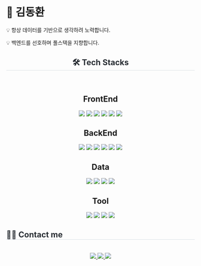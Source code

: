 <div align= "center">
<div align="left"> <h1>👋 <strong>김동환</strong></h1> <p>💡 항상 데이터를 기반으로 생각하려 노력합니다. </p> 
<p>💡 백엔드를 선호하며 풀스택을 지향합니다. </p> </div>
    <h2 style="border-bottom: 1px solid #d8dee4; color: #282d33;"> 🛠️ Tech Stacks </h2> <br> 
    <div  align= "center">
    <h2> FrontEnd </h2>
<img src="https://img.shields.io/badge/Node.js-339933?style=flat-square&logo=Node.js&logoColor=white"/>
<img src="https://img.shields.io/badge/Typescript-3178C6?style=flat-square&logo=Typescript&logoColor=white"/>
<img src="https://img.shields.io/badge/React-61DAFB?style=flat-square&logo=React&logoColor=black"/>
<img src="https://img.shields.io/badge/Vue.js-4FC08D?style=flat-square&logo=Vue.js&logoColor=white"/>
<img src="https://img.shields.io/badge/MUI-007FFF?style=flat-square&logo=MUI&logoColor=white"/>
<img src="https://img.shields.io/badge/Bootstrap-7952B3?style=flat-square&logo=BootStrap&logoColor=white"/>
          <br/>
    <h2> BackEnd </h2>
<img src="https://img.shields.io/badge/Python-3776AB?style=flat-square&logo=Python&logoColor=white"/>
<img src="https://img.shields.io/badge/django-092E20?style=flat-square&logo=django&logoColor=white"/>
<img src="https://img.shields.io/badge/PyCharm-000000?style=flat-square&logo=PyCharm&logoColor=white"/>
<img src="https://img.shields.io/badge/java-007396?style=flat-square&logo=java&logoColor=white"/>
<img src="https://img.shields.io/badge/Spring-6DB33F?style=flat-square&logo=Spring&logoColor=white"/>
<img src="https://img.shields.io/badge/Spring Boot-6DB33F?style=flat-square&logo=SpringBoot&logoColor=white"/>
            <br/>
    <h2> Data </h2>
<img src="https://img.shields.io/badge/Selenium-43B02A?style=flat-square&logo=Selenium&logoColor=white"/>
<img src="https://img.shields.io/badge/ORACLE-F80000?style=flat-square&logo=oracle&logoColor=white"/>
<img src="https://img.shields.io/badge/MongoDB-47A248?style=flat-square&logo=MongoDB&logoColor=white"/>
<img src="https://img.shields.io/badge/MySQL-4479A1?style=flat-square&logo=MySQL&logoColor=white"/>
            <br/>
    <h2> Tool </h2>
<img src="https://img.shields.io/badge/Git-F05032?style=flat-square&logo=git&logoColor=white"/>
<img src="https://img.shields.io/badge/GitHub-181717?style=flat-square&logo=GitHub&logoColor=white"/>
<img src="https://img.shields.io/badge/notion-000000?style=flat-square&logo=notion&logoColor=white"> <img src="https://img.shields.io/badge/jira-0052CC?style=flat-square&logo=Jira&logoColor=white">
          </div>
    </div>
    <div style="text-align: left;">
    <h2 style="border-bottom: 1px solid #d8dee4; color: #282d33;"> 🧑‍💻 Contact me </h2> <br>
    <div align= "center"> <a href=https://www.instagram.com/kimdonghwan_______/> <img src="https://img.shields.io/badge/Instagram-E4405F?style=flat-square&logo=Instagram&logoColor=white&link=https://www.instagram.com/kimdonghwan_______/"> </a>
         <a href=https://efficient-flamingo-154.notion.site/fc11ad381f914980805b1bc7f3c23e72?pvs=4> <img src="https://img.shields.io/badge/Notion-000000?style=flat-square&logo=Notion&logoColor=white&link=https://www.notion.so/7e2d1ea47cb843eda8a97904ffde47b9?v=6bb60e0f875f42e5b25ff73efdb8975d&pvs=4"> </a>
         <a href=mailto:ehdghks9719@gmail.com> <img src="https://img.shields.io/badge/Gmail-EA4335?style=flat-square&logo=Gmail&logoColor=white&link=mailto:ehdghks9719@gmail.com"> </a>
          </div>
    </div>
    <div style="text-align: left;">
        </div>
    </div>
